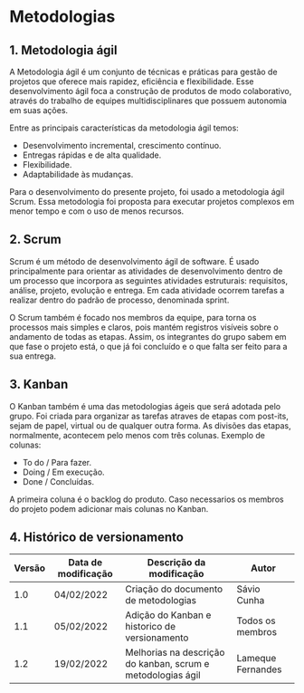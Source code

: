 # Metodologias

## 1. Metodologia ágil

A Metodologia ágil é um conjunto de técnicas e práticas para gestão de projetos que oferece mais rapidez, eficiência e flexibilidade. Esse desenvolvimento ágil foca a construção de produtos de modo colaborativo, através do trabalho de equipes multidisciplinares que possuem autonomia em suas ações.

Entre as principais características da metodologia ágil temos:

- Desenvolvimento incremental, crescimento contínuo.
- Entregas rápidas e de alta qualidade.
- Flexibilidade.
- Adaptabilidade às mudanças.

Para o desenvolvimento do presente projeto, foi usado a metodologia ágil Scrum. Essa metodologia foi proposta para executar projetos complexos em menor tempo e com o uso de menos recursos.

## 2. Scrum


Scrum  é um método de desenvolvimento ágil de software. É usado principalmente para orientar as atividades de desenvolvimento dentro de um processo que incorpora as seguintes atividades estruturais: requisitos, análise, projeto, evolução e entrega. Em cada atividade ocorrem tarefas a realizar dentro do padrão de processo, denominada sprint. 

O Scrum também é focado nos membros da equipe, para torna os processos mais simples e claros, pois mantém registros visíveis sobre o andamento de todas as etapas. Assim, os integrantes do grupo sabem em que fase o projeto está, o que já foi concluído e o que falta ser feito para a sua entrega.

## 3. Kanban

O Kanban também é uma das metodologias ágeis que será adotada pelo grupo. Foi criada para organizar as tarefas atraves de etapas com post-its, sejam de papel, virtual ou de qualquer outra forma.
As divisões das etapas, normalmente, acontecem pelo menos com três colunas. Exemplo de colunas:

- To do / Para fazer.
- Doing / Em execução.
- Done /  Concluídas.

A primeira coluna é o backlog do produto.
Caso necessarios os membros do projeto podem adicionar mais colunas no Kanban.


## 4. Histórico de versionamento

|Versão|Data de modificação|Descrição da modificação|Autor|
|-|-|-|-|
|1.0|04/02/2022|Criação do documento de metodologias|Sávio Cunha|
|1.1|05/02/2022|Adição do Kanban e historico de versionamento|Todos os membros|
|1.2|19/02/2022|Melhorias na descrição do kanban, scrum e metodologias ágil|Lameque Fernandes|
